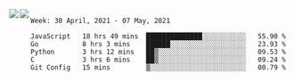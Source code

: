 <a href="https://github.com/anuraghazra/github-readme-stats">
  <img align="left" src="https://github-readme-stats.vercel.app/api?username=Tanesan&count_private=true&show_icons=true" />
</a>
<a href="https://github.com/anuraghazra/github-readme-stats">
  <img align="left" src="https://github-readme-stats.vercel.app/api/top-langs/?username=Tanesan" />
</a>

<!--START_SECTION:waka-->
```text
Week: 30 April, 2021 - 07 May, 2021

JavaScript   18 hrs 49 mins  ██████████████░░░░░░░░░░░   55.90 % 
Go           8 hrs 3 mins    ██████░░░░░░░░░░░░░░░░░░░   23.93 % 
Python       3 hrs 12 mins   ██▒░░░░░░░░░░░░░░░░░░░░░░   09.53 % 
C            3 hrs 6 mins    ██▒░░░░░░░░░░░░░░░░░░░░░░   09.24 % 
Git Config   15 mins         ▒░░░░░░░░░░░░░░░░░░░░░░░░   00.79 % 
```
<!--END_SECTION:waka-->
